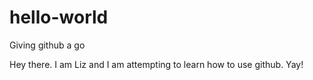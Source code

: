 # hello-world
Giving github a go

Hey there. I am Liz and I am attempting to learn how to use github. Yay!

